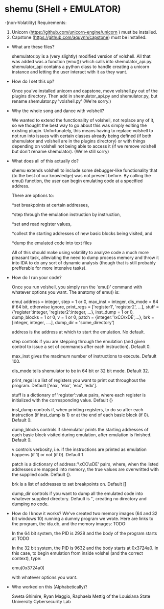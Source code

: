 # shemu (SHell + EMULATOR)
-(non-Volatility) Requirements:

  1) Unicorn (https://github.com/unicorn-engine/unicorn ) must be installed.
  2) Capstone (https://github.com/aquynh/capstone) must be installed.
  
- What are these files?

  shemulator.py is a (very slightly) modified version of volshell. All that was added was a function (emu()) which calls into      shemulator_api.py. shemulator_api contains a python class to handle creating a unicorn instance and letting the user interact with it as they want. 
  
- How do I set this up?

  Once you've installed unicorn and capstone, move volshell.py out of the plugins directory. Then add in shemulator_api.py and shemulator.py, but rename shemulator.py 'volshell.py' (We're sorry.)
  
- Why the whole song and dance with volshell?

  We wanted to extend the functionality of volshell, not replace any of it, so we thought the best way to go about this was simply editing the existing plugin. Unfortunately, this means having to replace volshell to not run into issues with certain classes already being defined (if both shemulator and volshell are in the plugins directory) or with things depending on volshell not being able to access it (if we remove volshell but don't rename shemulator). (We're still sorry)
  
- What does all of this actually do?

  shemu extends volshell to include some debugger-like functionality that (to the best of our knowledge) was not present before. By calling the emu() function, the user can begin emulating code at a specified address. 
  
  There are options to:
  
  *set breakpoints at certain addresses,
  
  *step through the emulation instruction by instruction,
  
  *set and read register values,
  
  *collect the starting addresses of new basic blocks being visited, and 
  
  *dump the emulated code into text files
  
  All of this should make using volatility to analyze code a much more pleasant task, alleviating the need to dump process memory and throw it into IDA to do any sort of dynamic analysis (though that is still probably prefferable for more intensive tasks).
  
- How do I run your code?

  Once you run volshell, you simply run the 'emu()' command with whatever options you want. The anatomy of emu() is:
  
  emu( address = integer, step = 1 or 0, max_inst = integer, dis_mode = 64 if 64 bit, otherwise ignore, print_regs = ['register1', 'register2', ...], stuff = {'register':integer, 'register2':integer, ...}, inst_dump = 1 or 0, dump_blocks = 1 or 0, v = 1 or 0, patch = {integer:'\xCO\xDE',...}, brk = [integer, integer, ....], dump_dir = 'some_directory')
  
  address is the address at which to start the emulation. No default.
  
  step controls if you are stepping through the emulation (and given control to issue a set of commands after each instruction). Default 0.
  
  max_inst gives the maximum number of instructions to execute. Default 100.
  
  dis_mode tells shemulator to be in 64 bit or 32 bit mode. Default 32.
  
  print_regs is a list of registers you want to print out throughout the program. Default ['eax', 'ebx', 'ecx', 'edx'].
  
  stuff is a dictionary of 'register':value pairs, where each register is initialized with the corresponding value. Default {}
  
  inst_dump controls if, when printing registers, to do so after each instruction (if inst_dump is 1) or at the end of each basic block (if 0). Default 0.
  
  dump_blocks controls if shemulator prints the starting addresses of each basic block visited during emulation, after emulation is finished. Default 0.
  
  v controls verbosity, i.e. if the instructions are printed as emulation happens (if 1) or not (if 0). Default 1.
  
  patch is a dictionary of address:'\xCO\xDE' pairs, where, when the listed addresses are mapped into memory, the true values are overwritted with the supplied code. Default {}.
  
  brk is a list of addresses to set breakpoints on. Default []
  
  dump_dir controls if you want to dump all the emulated code into whatever supplied directory. Default is '', creating no directory and dumping no code.

- How do I know it works?
  We've created two memory images (64 and 32 bit windows 10) running a dummy program we wrote. Here are links to the program, the ida.db, and the memory images: TODO
  
  In the 64 bit system, the PID is 2928 and the body of the program starts at TODO
  
  In the 32 bit system, the PID is 9632 and the body starts at 0x3724a0. In this case, to begin emulation from inside volshel (and the correct context), type:
  
  emu(0x3724a0)
  
  with whatever options you want.
  
- Who worked on this (Alphabetically)?

  Sweta Ghimire, Ryan Maggio, Raphaela Mettig of the Louisiana State University Cybersecurity Lab
